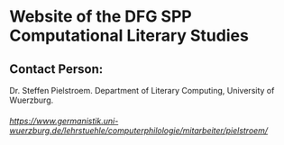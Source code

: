 # Website of the DFG SPP Computational Literary Studies

## Contact Person: 
Dr. Steffen Pielstroem.
Department of Literary Computing, University of Wuerzburg. 
###### https://www.germanistik.uni-wuerzburg.de/lehrstuehle/computerphilologie/mitarbeiter/pielstroem/


